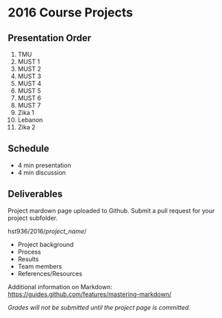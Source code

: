 # 2016 Course Projects

## Presentation Order

1. TMU
2. MUST 1
3. MUST 2
4. MUST 3
5. MUST 4
6. MUST 5
7. MUST 6
8. MUST 7
9. Zika 1
10. Lebanon
11. Zika 2

## Schedule
* 4 min presentation
* 4 min discussion

## Deliverables
Project mardown page uploaded to Github. Submit a pull request for your project subfolder.

hst936/2016/*project_name*/

* Project background
* Process
* Results
* Team members
* References/Resources

Additional information on Markdown:
https://guides.github.com/features/mastering-markdown/

*Grades will not be submitted until the project page is committed.*
